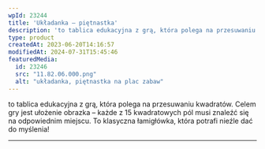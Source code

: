 ```yaml
---
wpId: 23244
title: 'Układanka – piętnastka'
description: 'to tablica edukacyjna z grą, która polega na przesuwaniu kwadratów. Celem gry jest ułożenie obrazka – każde z 15 kwadratowych pól musi znaleźć się na odpowiednim miejscu. To klasyczna łamigłówka, która potrafi nieźle dać do myślenia!'
type: product
createdAt: 2023-06-20T14:16:57
modifiedAt: 2024-07-31T15:45:46
featuredMedia:
  id: 23246
  src: "11.82.06.000.png"
  alt: "układanka, piętnastka na plac zabaw"
---
```



to tablica edukacyjna z grą, która polega na przesuwaniu kwadratów. Celem gry jest ułożenie obrazka – każde z 15 kwadratowych pól musi znaleźć się na odpowiednim miejscu. To klasyczna łamigłówka, która potrafi nieźle dać do myślenia!

* * *